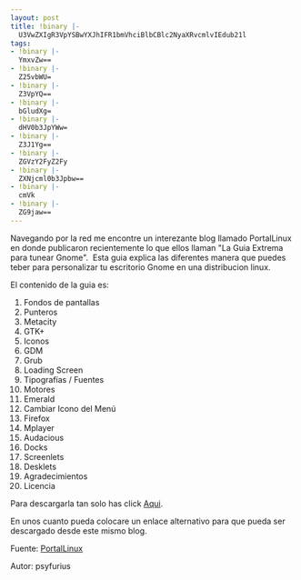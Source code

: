 ```yaml
---
layout: post
title: !binary |-
  U3VwZXIgR3VpYSBwYXJhIFR1bmVhciBlbCBlc2NyaXRvcmlvIEdub21l
tags:
- !binary |-
  YmxvZw==
- !binary |-
  Z25vbWU=
- !binary |-
  Z3VpYQ==
- !binary |-
  bGludXg=
- !binary |-
  dHV0b3JpYWw=
- !binary |-
  Z3J1Yg==
- !binary |-
  ZGVzY2FyZ2Fy
- !binary |-
  ZXNjcml0b3Jpbw==
- !binary |-
  cmVk
- !binary |-
  ZG9jaw==
---
```

Navegando por la red me encontre un interezante blog llamado PortalLinux en donde publicaron recientemente lo que ellos llaman "La Guia Extrema para tunear Gnome".  Esta guia explica las diferentes manera que puedes teber para personalizar tu escritorio Gnome en una distribucion linux.

El contenido de la guia es:
<ol>
	<li>Fondos de pantallas</li>
	<li> Punteros</li>
	<li> Metacity</li>
	<li> GTK+</li>
	<li> Iconos</li>
	<li> GDM</li>
	<li> Grub</li>
	<li> Loading Screen</li>
	<li> Tipografías / Fuentes</li>
	<li> Motores</li>
	<li> Emerald</li>
	<li> Cambiar Icono del Menú</li>
	<li> Firefox</li>
	<li> Mplayer</li>
	<li> Audacious</li>
	<li> Docks</li>
	<li> Screenlets</li>
	<li> Desklets</li>
	<li> Agradecimientos</li>
	<li>Licencia</li>
</ol>
Para descargarla tan solo has click <a href="http://portallinux.files.wordpress.com/2009/05/la-guia-extrema-de-tuning-para-gnome4.pdf" target="_blank">Aqui</a>.

En unos cuanto pueda colocare un enlace alternativo para que pueda ser descargado desde este mismo blog.

Fuente: <a href="http://portallinux.wordpress.com/" target="_blank">PortalLinux</a>

Autor: <span class="submitted">psyfurius </span>
